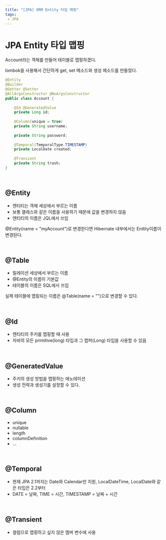 ```yaml
---
title: "[JPA] ORM Entity 타입 매핑"
tags:
 - JPA
---
```




# JPA Entity 타입 맵핑

Account라는 객체를 만들어 테이블로 맵핑하겠다.

lombok을 사용해서 간단하게 get, set 메소드와 생성 메소드를 만들었다.

```java
@Entity
@Builder
@Getter @Setter
@AllArgsConstructor @NoArgsConstructor
public class Account {
	
	@Id @GeneratedValue
	private Long id;
	
	@Column(unique = true)
	private String username;
	
	private String password;
	
	@Temporal(TemporalType.TIMESTAMP)
	private LocalDate created;
	
	@Transient
	private String trash;
}
```

<br/>

## @Entity

* 엔티티는 객체 세상에서 부르는 이름
* 보통 클래스와 같은 이름을 사용하기 때문에 값을 변경하지 않음
* 엔티티의 이름은 JQL에서 쓰임

@Entity(name = "myAccount")로 변경한다면 Hibernate 내부에서는 Enitity이름이 변경된다.

<br/>

## @Table

* 릴레이션 세상에서 부르는 이름
* @Entity의 이름이 기본값
* 테이블의 이름은 SQL에서 쓰임

실제 테이블에 맵핑되는 이름은 @Table(name = "")으로 변경할 수 있다.

<br/>

## @Id

* 엔티티의 주키를 맵핑할 때 사용
* 자바의 모든 primitive(long) 타입과 그 랩퍼(Long) 타입을 사용할 수 있음

<br/>

## @GeneratedValue

* 주키의 생성 방법을 맵핑하는 애노테이션
* 생성 전략과 생성기를 설정할 수 있다.

<br/>

## @Column

* unique
* nullable
* length
* columnDefinition
* ...

<br/>

## @Temporal

* 현재 JPA 2.1까지는 Date와 Calendar만 지원, LocalDateTime, LocalDate와 같은 타입은 2.2부터
* DATE = 날짜, TIME = 시간, TIMESTAMP = 날짜 + 시간

<br/>

## @Transient

* 컬럼으로 맵핑하고 싶지 않은 멤버 변수에 사용